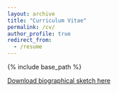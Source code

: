 ```yaml
---
layout: archive
title: "Curriculum Vitae"
permalink: /cv/
author_profile: true
redirect_from:
  - /resume
---
```


{% include base_path %}

[Download biographical sketch here](https://shbrainard.github.io/files/brainard_biosketch.pdf)

